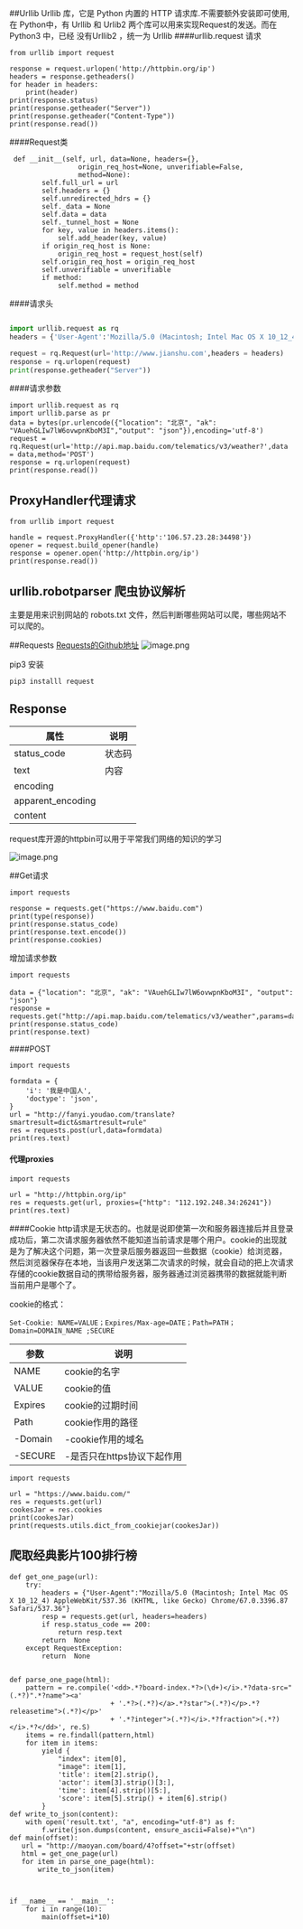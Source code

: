 ##Urllib
Urllib 库，它是 Python 内置的 HTTP 请求库.不需要额外安装即可使用,在 Python中，有 Urllib 和 Urlib2 两个库可以用来实现Request的发送。而在 Python3 中，已经 没有Urllib2 ，统一为 Urllib
####urllib.request 请求
```
from urllib import request

response = request.urlopen('http://httpbin.org/ip')
headers = response.getheaders()
for header in headers:
    print(header)
print(response.status)
print(response.getheader("Server"))
print(response.getheader("Content-Type"))
print(response.read())
```
####Request类
```
 def __init__(self, url, data=None, headers={},
                 origin_req_host=None, unverifiable=False,
                 method=None):
        self.full_url = url
        self.headers = {}
        self.unredirected_hdrs = {}
        self._data = None
        self.data = data
        self._tunnel_host = None
        for key, value in headers.items():
            self.add_header(key, value)
        if origin_req_host is None:
            origin_req_host = request_host(self)
        self.origin_req_host = origin_req_host
        self.unverifiable = unverifiable
        if method:
            self.method = method
```
####请求头
``` python

import urllib.request as rq
headers = {'User-Agent':'Mozilla/5.0 (Macintosh; Intel Mac OS X 10_12_4) AppleWebKit/537.36 (KHTML, like Gecko) Chrome/67.0.3396.99 Safari/537.36'}

request = rq.Request(url='http://www.jianshu.com',headers = headers)
response = rq.urlopen(request)
print(response.getheader("Server"))
```
####请求参数
```
import urllib.request as rq
import urllib.parse as pr
data = bytes(pr.urlencode({"location": "北京", "ak": "VAuehGLIw7lW6ovwpnKboM3I","output": "json"}),encoding='utf-8')
request = rq.Request(url='http://api.map.baidu.com/telematics/v3/weather?',data = data,method='POST')
response = rq.urlopen(request)
print(response.read())
```
## ProxyHandler代理请求
```
from urllib import request

handle = request.ProxyHandler({'http':'106.57.23.28:34498'})
opener = request.build_opener(handle)
response = opener.open('http://httpbin.org/ip')
print(response.read())
```
## urllib.robotparser 爬虫协议解析
主要是用来识别网站的 robots.txt 文件，然后判断哪些网站可以爬，哪些网站不可以爬的。

##Requests
[Requests的Github地址](https://github.com/requests/requests)
![image.png](https://upload-images.jianshu.io/upload_images/143845-2d248a11dd097d8e.png?imageMogr2/auto-orient/strip%7CimageView2/2/w/1240)

pip3 安装
```
pip3 installl request
```
## Response 
|属性|说明|
|-|-|
|status_code|状态码|
|text|内容|
|encoding||
|apparent_encoding||
|content||
request库开源的httpbin可以用于平常我们网络的知识的学习

![image.png](https://upload-images.jianshu.io/upload_images/143845-631c3b81c386019b.png?imageMogr2/auto-orient/strip%7CimageView2/2/w/1240)

##Get请求
```
import requests

response = requests.get("https://www.baidu.com")
print(type(response))
print(response.status_code)
print(response.text.encode())
print(response.cookies)
```
 增加请求参数
```
import requests

data = {"location": "北京", "ak": "VAuehGLIw7lW6ovwpnKboM3I", "output": "json"}
response = requests.get("http://api.map.baidu.com/telematics/v3/weather",params=data)
print(response.status_code)
print(response.text)
```
####POST
```
import requests

formdata = {
    'i': '我是中国人',
    'doctype': 'json',
}
url = "http://fanyi.youdao.com/translate?smartresult=dict&smartresult=rule"
res = requests.post(url,data=formdata)
print(res.text)
```
#### 代理proxies
```
import requests

url = "http://httpbin.org/ip"
res = requests.get(url, proxies={"http": "112.192.248.34:26241"})
print(res.text)
```
####Cookie
http请求是无状态的。也就是说即使第一次和服务器连接后并且登录成功后，第二次请求服务器依然不能知道当前请求是哪个用户。cookie的出现就是为了解决这个问题，第一次登录后服务器返回一些数据（cookie）给浏览器，然后浏览器保存在本地，当该用户发送第二次请求的时候，就会自动的把上次请求存储的cookie数据自动的携带给服务器，服务器通过浏览器携带的数据就能判断当前用户是哪个了。

cookie的格式：
```
Set-Cookie: NAME=VALUE；Expires/Max-age=DATE；Path=PATH；Domain=DOMAIN_NAME ;SECURE
```
|参数|说明|
|--|--|
|NAME|cookie的名字|
|VALUE|cookie的值|
|Expires|cookie的过期时间|
|Path|cookie作用的路径|
|-Domain|-cookie作用的域名|
|-SECURE|-是否只在https协议下起作用|
```
import requests

url = "https://www.baidu.com/"
res = requests.get(url)
cookesJar = res.cookies
print(cookesJar)
print(requests.utils.dict_from_cookiejar(cookesJar))

```
## 爬取经典影片100排行榜
```
def get_one_page(url):
    try:
        headers = {"User-Agent":"Mozilla/5.0 (Macintosh; Intel Mac OS X 10_12_4) AppleWebKit/537.36 (KHTML, like Gecko) Chrome/67.0.3396.87 Safari/537.36"}
        resp = requests.get(url, headers=headers)
        if resp.status_code == 200:
            return resp.text
        return  None
    except RequestException:
        return  None


def parse_one_page(html):
    pattern = re.compile('<dd>.*?board-index.*?>(\d+)</i>.*?data-src="(.*?)".*?name"><a'
                         + '.*?>(.*?)</a>.*?star">(.*?)</p>.*?releasetime">(.*?)</p>'
                         + '.*?integer">(.*?)</i>.*?fraction">(.*?)</i>.*?</dd>', re.S)
    items = re.findall(pattern,html)
    for item in items:
        yield {
            "index": item[0],
            "image": item[1],
            'title': item[2].strip(),
            'actor': item[3].strip()[3:],
            'time': item[4].strip()[5:],
            'score': item[5].strip() + item[6].strip()
        }
def write_to_json(content):
    with open('result.txt', "a", encoding="utf-8") as f:
        f.write(json.dumps(content, ensure_ascii=False)+"\n")
def main(offset):
   url = "http://maoyan.com/board/4?offset="+str(offset)
   html = get_one_page(url)
   for item in parse_one_page(html):
       write_to_json(item)



if __name__ == '__main__':
    for i in range(10):
        main(offset=i*10)
```
